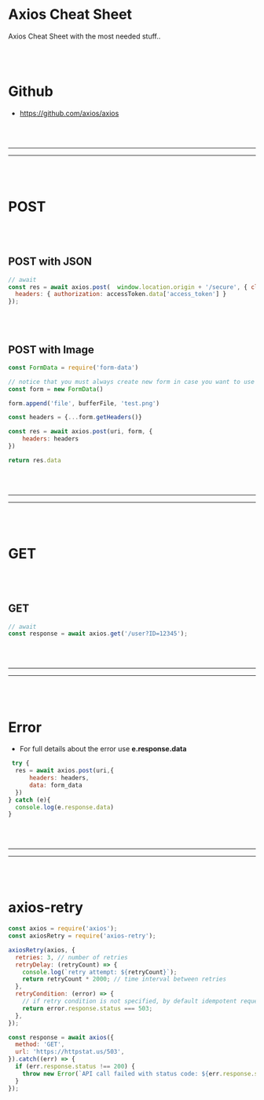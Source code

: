# Axios Cheat Sheet
Axios Cheat Sheet with the most needed stuff..


<br><br>

# Github
- https://github.com/axios/axios















<br><br>
_________________________________________________
_________________________________________________
<br><br>


# POST

<br><br>


## POST with JSON
```javascript
// await
const res = await axios.post(  window.location.origin + '/secure', { client_id: 'a', client_secret: 'b'  }, {
  headers: { authorization: accessToken.data['access_token'] }
});
```


<br><br>


## POST with Image
```javascript
const FormData = require('form-data')

// notice that you must always create new form in case you want to use a function/method for future creations
const form = new FormData()

form.append('file', bufferFile, 'test.png')

const headers = {...form.getHeaders()}

const res = await axios.post(uri, form, {
    headers: headers
})

return res.data
```










<br><br>
_________________________________________________
_________________________________________________
<br><br>


# GET

<br><br>

## GET
```javascript
// await
const response = await axios.get('/user?ID=12345');
```









































<br><br>
_________________________________________________
_________________________________________________
<br><br>


# Error
- For full details about the error use **e.response.data**
```javascript
 try {
  res = await axios.post(uri,{
      headers: headers,
      data: form_data
  })
} catch (e){
  console.log(e.response.data)
}
```







































































<br><br>
_________________________________________________
_________________________________________________
<br><br>


# axios-retry
```javascript
const axios = require('axios');
const axiosRetry = require('axios-retry');

axiosRetry(axios, {
  retries: 3, // number of retries
  retryDelay: (retryCount) => {
    console.log(`retry attempt: ${retryCount}`);
    return retryCount * 2000; // time interval between retries
  },
  retryCondition: (error) => {
    // if retry condition is not specified, by default idempotent requests are retried
    return error.response.status === 503;
  },
});

const response = await axios({
  method: 'GET',
  url: 'https://httpstat.us/503',
}).catch((err) => {
  if (err.response.status !== 200) {
    throw new Error(`API call failed with status code: ${err.response.status} after 3 retry attempts`);
  }
});
```


